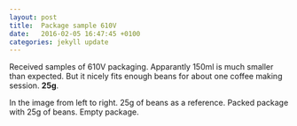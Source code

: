 ```yaml
---
layout: post
title:  Package sample 610V
date:   2016-02-05 16:47:45 +0100
categories: jekyll update
---
```


Received samples of 610V packaging. Apparantly 150ml is much smaller than expected. But it nicely fits enough beans for about one coffee making session. **25g**.

In the image from left to right. 25g of beans as a reference. Packed package with 25g of beans. Empty package.
